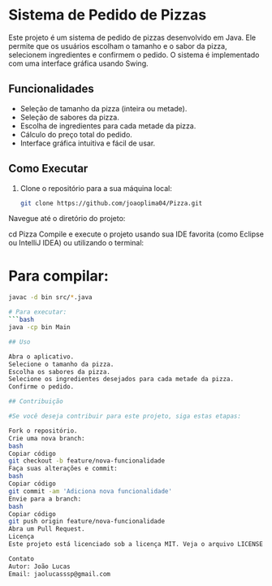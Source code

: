 # Sistema de Pedido de Pizzas

Este projeto é um sistema de pedido de pizzas desenvolvido em Java. Ele permite que os usuários escolham o tamanho e o sabor da pizza, selecionem ingredientes e confirmem o pedido. O sistema é implementado com uma interface gráfica usando Swing.

## Funcionalidades

- Seleção de tamanho da pizza (inteira ou metade).
- Seleção de sabores da pizza.
- Escolha de ingredientes para cada metade da pizza.
- Cálculo do preço total do pedido.
- Interface gráfica intuitiva e fácil de usar.

## Como Executar

1. Clone o repositório para a sua máquina local:
   ```bash
   git clone https://github.com/joaoplima04/Pizza.git

Navegue até o diretório do projeto:

cd Pizza
Compile e execute o projeto usando sua IDE favorita (como Eclipse ou IntelliJ IDEA) ou utilizando o terminal:

# Para compilar:
   ```bash
   javac -d bin src/*.java

# Para executar:
   ```bash
   java -cp bin Main

## Uso

Abra o aplicativo.
Selecione o tamanho da pizza.
Escolha os sabores da pizza.
Selecione os ingredientes desejados para cada metade da pizza.
Confirme o pedido.

## Contribuição

#Se você deseja contribuir para este projeto, siga estas etapas:

Fork o repositório.
Crie uma nova branch:
bash
Copiar código
git checkout -b feature/nova-funcionalidade
Faça suas alterações e commit:
bash
Copiar código
git commit -am 'Adiciona nova funcionalidade'
Envie para a branch:
bash
Copiar código
git push origin feature/nova-funcionalidade
Abra um Pull Request.
Licença
Este projeto está licenciado sob a licença MIT. Veja o arquivo LICENSE para mais detalhes.

Contato
Autor: João Lucas
Email: jaolucasssp@gmail.com
